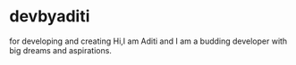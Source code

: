 # devbyaditi
for developing and creating
Hi,I am Aditi and I am a budding developer with big dreams and aspirations.
